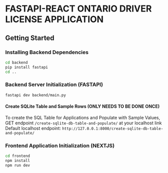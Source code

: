 # FASTAPI-REACT ONTARIO DRIVER LICENSE APPLICATION

## Getting Started

### Installing Backend Dependencies

```bash
cd backend
pip install fastapi
cd ..
```

### Backend Server Initialization (FASTAPI)

```bash
fastapi dev backend/main.py
```

#### Create SQLite Table and Sample Rows (ONLY NEEDS TO BE DONE ONCE)

To create the SQL Table for Applications and Populate with Sample Values, GET endpoint `/create-sqlite-db-table-and-populate/` at your localhost link
Default localhost endpoint: `http://127.0.0.1:8000/create-sqlite-db-table-and-populate/`

### Frontend Application Initialization (NEXTJS)

```bash
cd frontend
npm install
npm run dev
```

